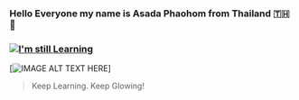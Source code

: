 ### Hello Everyone my name is Asada Phaohom from Thailand 🇹🇭👋

### [![I'm still Learning](https://skillicons.dev/icons?i=js,html,css,ts,vscode,react,py,mysql,mongodb)](https://skillicons.dev)

[![IMAGE ALT TEXT HERE](https://www.mypetsies.com/blog/app/uploads/2016/09/edfsaf.jpg)]

> Keep Learning. Keep Glowing!

<!--
**watripledouble/watripledouble** is a ✨ _special_ ✨ repository because its `README.md` (this file) appears on your GitHub profile.

Here are some ideas to get you started:

- 🔭 I’m currently working on ...
- 🌱 I’m currently learning ...
- 👯 I’m looking to collaborate on ...
- 🤔 I’m looking for help with ...
- 💬 Ask me about ...
- 📫 How to reach me: ...
- 😄 Pronouns: ...
- ⚡ Fun fact: ...
-->
